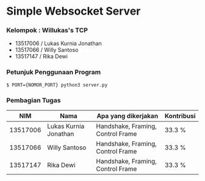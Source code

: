 # Simple Websocket Server


### Kelompok : Willukas's TCP
- 13517006 / Lukas Kurnia Jonathan
- 13517066 / Willy Santoso
- 13517147 / Rika Dewi

### Petunjuk Penggunaan Program
```
$ PORT={NOMOR_PORT} python3 server.py
```

### Pembagian Tugas
  | NIM      | Nama                  | Apa yang dikerjakan               | Kontribusi |
  |----------|-----------------------|-----------------------------------|------------|
  | 13517006 | Lukas Kurnia Jonathan | Handshake, Framing, Control Frame | 33.3 %     |
  | 13517066 | Willy Santoso         | Handshake, Framing, Control Frame | 33.3 %     | 
  | 13517147 | Rika Dewi             | Handshake, Framing, Control Frame | 33.3 %     |
